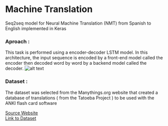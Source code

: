 # Machine Translation
Seq2seq model for Neural Machine Translation (NMT) from Spanish to English implemented in Keras

### Aproach :  
This task is performed using a  encoder-decoder LSTM model. In this architecture, the input sequence is encoded by a front-end model called the encoder then decoded word by word by a backend model called the decoder.
![alt text](https://3qeqpr26caki16dnhd19sv6by6v-wpengine.netdna-ssl.com/wp-content/uploads/2017/10/Plot-of-Model-Graph-for-NMT.png "Sample Model Architecture")

### Dataset : 
The dataset was selected from the Manythings.org website that created a database of translations ( from the Tatoeba Project ) to be used with the ANKI flash card software

[Source Website](http://www.manythings.org/anki/)  
[Link to Dataset](http://www.manythings.org/anki/spa-eng.zip "Click to Download Dataset" )

